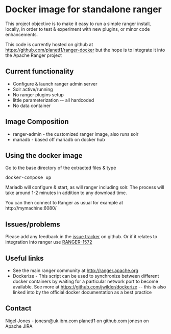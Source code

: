 <h1>Docker image for standalone ranger</h1>


This project objective is to make it easy to run a simple ranger install, locally, in order to test & experiment
with new plugins, or minor code enhancements.

This code is currently hosted on github at https://github.com/planetf1/ranger-docker 
but the hope is to integrate it into the Apache Ranger project
<h2>Current functionality</h2>
<ul>
<li>Configure & launch ranger admin server
<li>Solr active/running
<li>No ranger plugins setup
<li>little parameterization -- all hardcoded
<li>No data container
</ul>
<h2>Image Composition</h2>
<ul>
<li>ranger-admin - the customized ranger image, also runs solr
<li>mariadb - based off mariadb on docker hub
</ul>
<h2>Using the docker image</h2>
Go to the base directory of the extracted files & type
<pre>
docker-compose up
</pre>
Mariadb will configure & start, as will ranger including solr. The process will take around 1-2 minutes in addition
to any download time.
<p>
You can then connect to Ranger as usual for example at http://mymachine:6080/
<h2>Issues/problems</h2>
Please add any feedback in the <a href="https://github.com/planetf1/ranger-docker/issues">issue tracker</a> on github.
Or if it relates to integration into ranger use <a href="https://issues.apache.org/jira/browse/RANGER-1572">RANGER-1572</a> 


<h2>Useful links</h2>
<ul>
<li>See the main ranger community at <a href="http://ranger.apache.org">http://ranger.apache.org</a>
<li>Dockerize - This script can be used to synchronize between different docker containers by waiting for a particular network port to become available. See more at <a href="https://github.com/jwilder/dockerize">https://github.com/jwilder/dockerize</a> -- this is also linked into by the official docker documentation as a best practice
</ul>
<h2>Contact</h2>
Nigel Jones - 
jonesn@uk.ibm.com
planetf1 on github.com
jonesn on Apache JIRA

